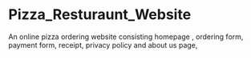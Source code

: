 # Pizza_Resturaunt_Website
An online pizza ordering website consisting homepage , ordering form, payment form, receipt, privacy policy and about us page, 
